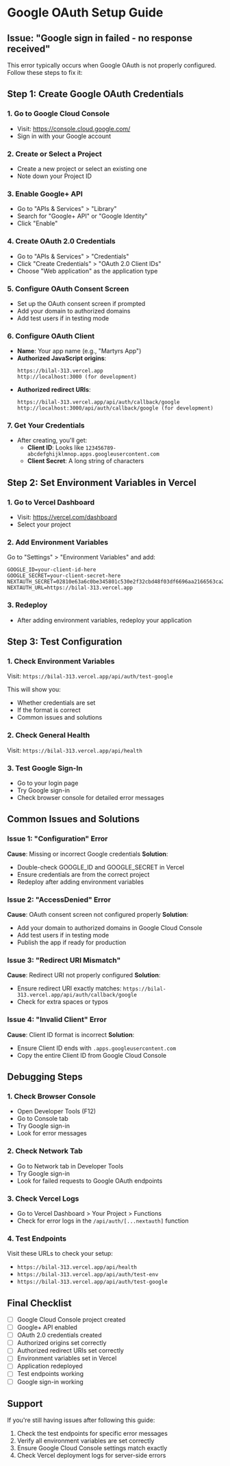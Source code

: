 # Google OAuth Setup Guide

## Issue: "Google sign in failed - no response received"

This error typically occurs when Google OAuth is not properly configured. Follow these steps to fix it:

## Step 1: Create Google OAuth Credentials

### 1. Go to Google Cloud Console
- Visit: https://console.cloud.google.com/
- Sign in with your Google account

### 2. Create or Select a Project
- Create a new project or select an existing one
- Note down your Project ID

### 3. Enable Google+ API
- Go to "APIs & Services" > "Library"
- Search for "Google+ API" or "Google Identity"
- Click "Enable"

### 4. Create OAuth 2.0 Credentials
- Go to "APIs & Services" > "Credentials"
- Click "Create Credentials" > "OAuth 2.0 Client IDs"
- Choose "Web application" as the application type

### 5. Configure OAuth Consent Screen
- Set up the OAuth consent screen if prompted
- Add your domain to authorized domains
- Add test users if in testing mode

### 6. Configure OAuth Client
- **Name**: Your app name (e.g., "Martyrs App")
- **Authorized JavaScript origins**:
  ```
  https://bilal-313.vercel.app
  http://localhost:3000 (for development)
  ```
- **Authorized redirect URIs**:
  ```
  https://bilal-313.vercel.app/api/auth/callback/google
  http://localhost:3000/api/auth/callback/google (for development)
  ```

### 7. Get Your Credentials
- After creating, you'll get:
  - **Client ID**: Looks like `123456789-abcdefghijklmnop.apps.googleusercontent.com`
  - **Client Secret**: A long string of characters

## Step 2: Set Environment Variables in Vercel

### 1. Go to Vercel Dashboard
- Visit: https://vercel.com/dashboard
- Select your project

### 2. Add Environment Variables
Go to "Settings" > "Environment Variables" and add:

```env
GOOGLE_ID=your-client-id-here
GOOGLE_SECRET=your-client-secret-here
NEXTAUTH_SECRET=02810e63a6c0be345801c530e2f32cbd48f03df6696aa2166563ca2d09489496
NEXTAUTH_URL=https://bilal-313.vercel.app
```

### 3. Redeploy
- After adding environment variables, redeploy your application

## Step 3: Test Configuration

### 1. Check Environment Variables
Visit: `https://bilal-313.vercel.app/api/auth/test-google`

This will show you:
- Whether credentials are set
- If the format is correct
- Common issues and solutions

### 2. Check General Health
Visit: `https://bilal-313.vercel.app/api/health`

### 3. Test Google Sign-In
- Go to your login page
- Try Google sign-in
- Check browser console for detailed error messages

## Common Issues and Solutions

### Issue 1: "Configuration" Error
**Cause**: Missing or incorrect Google credentials
**Solution**: 
- Double-check GOOGLE_ID and GOOGLE_SECRET in Vercel
- Ensure credentials are from the correct project
- Redeploy after adding environment variables

### Issue 2: "AccessDenied" Error
**Cause**: OAuth consent screen not configured properly
**Solution**:
- Add your domain to authorized domains in Google Cloud Console
- Add test users if in testing mode
- Publish the app if ready for production

### Issue 3: "Redirect URI Mismatch"
**Cause**: Redirect URI not properly configured
**Solution**:
- Ensure redirect URI exactly matches: `https://bilal-313.vercel.app/api/auth/callback/google`
- Check for extra spaces or typos

### Issue 4: "Invalid Client" Error
**Cause**: Client ID format is incorrect
**Solution**:
- Ensure Client ID ends with `.apps.googleusercontent.com`
- Copy the entire Client ID from Google Cloud Console

## Debugging Steps

### 1. Check Browser Console
- Open Developer Tools (F12)
- Go to Console tab
- Try Google sign-in
- Look for error messages

### 2. Check Network Tab
- Go to Network tab in Developer Tools
- Try Google sign-in
- Look for failed requests to Google OAuth endpoints

### 3. Check Vercel Logs
- Go to Vercel Dashboard > Your Project > Functions
- Check for error logs in the `/api/auth/[...nextauth]` function

### 4. Test Endpoints
Visit these URLs to check your setup:
- `https://bilal-313.vercel.app/api/health`
- `https://bilal-313.vercel.app/api/auth/test-env`
- `https://bilal-313.vercel.app/api/auth/test-google`

## Final Checklist

- [ ] Google Cloud Console project created
- [ ] Google+ API enabled
- [ ] OAuth 2.0 credentials created
- [ ] Authorized origins set correctly
- [ ] Authorized redirect URIs set correctly
- [ ] Environment variables set in Vercel
- [ ] Application redeployed
- [ ] Test endpoints working
- [ ] Google sign-in working

## Support

If you're still having issues after following this guide:

1. Check the test endpoints for specific error messages
2. Verify all environment variables are set correctly
3. Ensure Google Cloud Console settings match exactly
4. Check Vercel deployment logs for server-side errors 